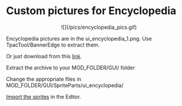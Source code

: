 # Custom pictures for Encyclopedia

<center>
![](/pics/encyclopedia_pics.gif)
</center>

Encyclopedia pictures are in the ui_encyclopedia_1.png. Use TpacTool/BannerEdge to extract them.

Or just download from this [link](https://drive.google.com/file/d/1VRVqGKRkz4OoT-hkDti_UCTAkLP57fLt/view?usp=drive_link).

Extract the archive to your MOD_FOLDER/GUI/ folder

Change the appropriate files in MOD_FOLDER/GUI/SpriteParts/ui_encyclopedia/

[Import the sprites](/gauntletui/sprites/#import) in the Editor.
